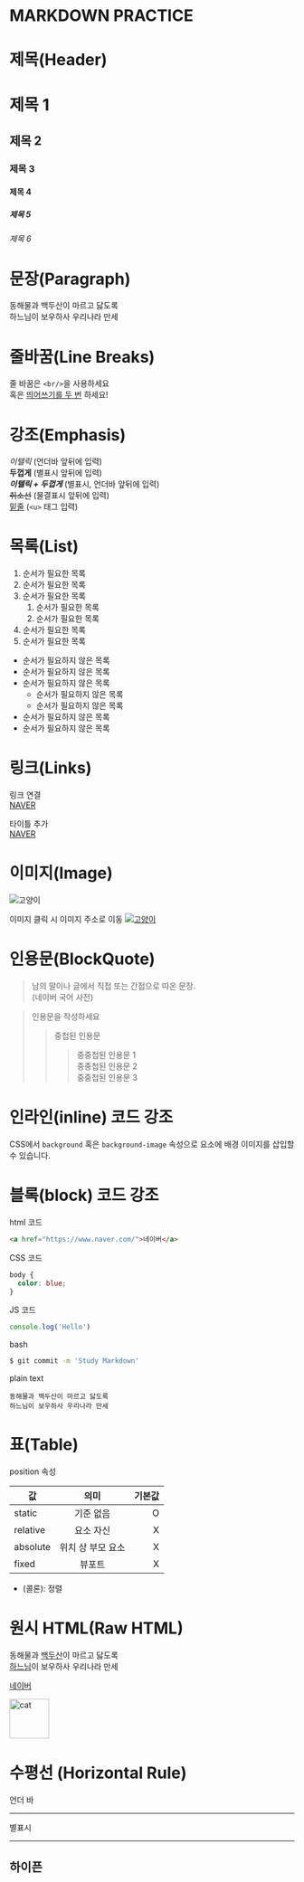 # MARKDOWN PRACTICE

# 제목(Header)

# 제목 1
## 제목 2
### 제목 3
#### 제목 4
##### 제목 5
###### 제목 6

# 문장(Paragraph)

동해물과 백두산이 마르고 닳도록 <br/>
하느님이 보우하사 우리나라 만세

# 줄바꿈(Line Breaks)

줄 바꿈은 `<br/>`을 사용하세요  
혹은 <u>띄어쓰기를 두 번</u> 하세요!

# 강조(Emphasis)

_이텔릭_ (언더바 앞뒤에 입력)  
**두껍게** (별표시 앞뒤에 입력)  
**_이텔릭 + 두껍게_** (별표시, 언더바 앞뒤에 입력)    
~~취소선~~ (물결표시 앞뒤에 입력)  
<u>밑줄</u> (`<u>` 태그 입력)

# 목록(List)

1. 순서가 필요한 목록
1. 순서가 필요한 목록
1. 순서가 필요한 목록
    1. 순서가 필요한 목록
    1. 순서가 필요한 목록
1. 순서가 필요한 목록
1. 순서가 필요한 목록

- 순서가 필요하지 않은 목록
- 순서가 필요하지 않은 목록
- 순서가 필요하지 않은 목록
  - 순서가 필요하지 않은 목록
  - 순서가 필요하지 않은 목록
- 순서가 필요하지 않은 목록
- 순서가 필요하지 않은 목록

# 링크(Links)

링크 연결  
[NAVER](https://www.naver.com/)

타이틀 추가  
[NAVER](https://www.naver.com/ "네이버로 이동")

# 이미지(Image)

![고양이](https://www.sisain.co.kr/news/photo/202208/48217_87314_2139.jpg)

이미지 클릭 시 이미지 주소로 이동
[![고양이](https://www.sisain.co.kr/news/photo/202208/48217_87314_2139.jpg)](https://www.sisain.co.kr/news/photo/202208/48217_87314_2139.jpg)

# 인용문(BlockQuote)

> 남의 말이나 글에서 직접 또는 간접으로 따온 문장.  
> (네이버 국어 사전)

> 인용문을 작성하세요
>> 중첩된 인용문
>>> 중중첩된 인용문 1  
>>> 중중첩된 인용문 2  
>>> 중중첩된 인용문 3  

# 인라인(inline) 코드 강조

CSS에서 `background` 혹은 `background-image` 속성으로 요소에 배경 이미지를 삽입할 수 있습니다.

# 블록(block) 코드 강조

html 코드
```html
<a href="https://www.naver.com/">네이버</a>
```

CSS 코드
```css
body {
  color: blue;
}
```

JS 코드
```javascript
console.log('Hello')
```

bash
```bash
$ git commit -m 'Study Markdown'
```

plain text
```plaintext
동해물과 백두산이 마르고 닳도록  
하느님이 보우하사 우리나라 만세
```

# 표(Table)

position 속성

값 | 의미 | 기본값
--|:--:|--:
static | 기준 없음 | O
relative | 요소 자신 | X
absolute | 위치 상 부모 요소 | X
fixed | 뷰포트 | X


* (콜론): 정렬

# 원시 HTML(Raw HTML)

동해물과 <span style="text-decoration: underline;">백두산</span>이 마르고 닳도록<br/>
<u>하느님</u>이 보우하사 우리나라 만세


<a href="https://www.naver.com/" title="naver로 이동" target="_blank">네이버</a>

<img width="70" src="https://www.sisain.co.kr/news/photo/202208/48217_87314_2139.jpg" alt="cat" />


# 수평선 (Horizontal Rule)

언더 바
___ 

별표시
***

하이픈
---


